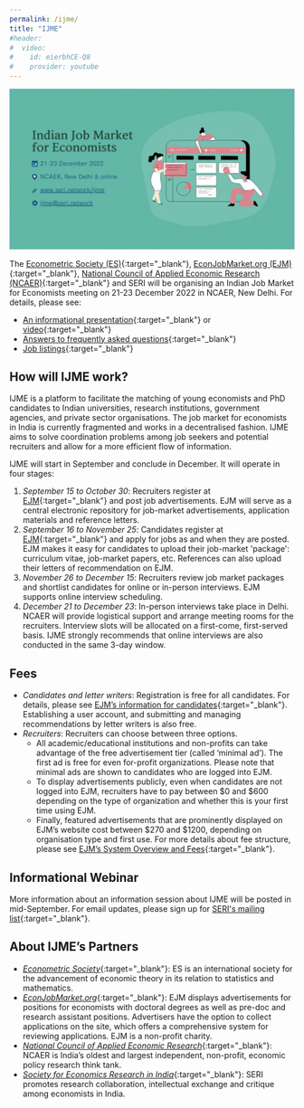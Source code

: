 ```yaml
---
permalink: /ijme/
title: "IJME"
#header:
#  video:
#    id: eierbhCE-Q8
#    provider: youtube
---
```


<!--
<p align="center">
  <img width="300" height="200" src="/assets/images/ijme_600x400.png">
</p>

The Indian Job Market for Economists (IJME) is a collaboration between the [Econometric Society (ES)](https://www.econometricsociety.org/), [EconJobMarket.org (EJM)](https://econjobmarket.org/), [National Council of Applied Economic Research (NCAER)](https://www.ncaer.org/) and SERI to facilitate matching of PhD economists and prospective employers. IJME will be scheduled in Delhi in December 2022. More information about how the market will work, including details on how to register, will be posted in mid-September. For email updates, please sign up for [SERI's mailing list](https://groups.google.com/g/society-for-economics-research-in-india/).
-->

<!-- ![IJME](/assets/images/ijme_2022_overview.png) -->

![IJME](/assets/images/ijme_2022_overview.gif)

The [Econometric Society (ES)](https://www.econometricsociety.org/){:target="_blank"}, [EconJobMarket.org (EJM)](https://econjobmarket.org/){:target="_blank"}, [National Council of Applied Economic Research (NCAER)](https://www.ncaer.org/){:target="_blank"} and SERI will be organising an Indian Job Market for Economists meeting on 21-23 December 2022 in NCAER, New Delhi. For details, please see:
* [An informational presentation](/assets/slides/ijme_2022_overview.pdf){:target="_blank"} or [video](https://youtu.be/IMFKNMn7bZY){:target="_blank"}  
* [Answers to frequently asked questions](/ijme/faq/){:target="_blank"}  
* [Job listings](/ijme/listings/){:target="_blank"}  

## How will IJME work?

IJME is a platform to facilitate the matching of young economists and PhD candidates to Indian universities, research institutions, government agencies, and private sector organisations. The job market for economists in India is currently fragmented and works in a decentralised fashion. IJME aims to solve coordination problems among job seekers and potential recruiters and allow for a more efficient flow of information.  

IJME will start in September and conclude in December. It will operate in four stages:
1. *September 15 to October 30*: Recruiters register at [EJM](https://econjobmarket.org/){:target="_blank"} and post job advertisements. EJM will serve as a central electronic repository for job-market advertisements, application materials and reference letters.  
1. *September 16 to November 25*: Candidates register at [EJM](https://econjobmarket.org/){:target="_blank"} and apply for jobs as and when they are posted. EJM makes it easy for candidates to upload their job-market 'package': curriculum vitae, job-market papers, etc. References can also upload their letters of recommendation on EJM. 
1. *November 26 to December 15*: Recruiters review job market packages and shortlist candidates for online or in-person interviews. EJM supports online interview scheduling.  
1. *December 21 to December 23*: In-person interviews take place in Delhi. NCAER will provide logistical support and arrange meeting rooms for the recruiters. Interview slots will be allocated on a first-come, first-served basis. IJME strongly recommends that online interviews are also conducted in the same 3-day window.

## Fees

* *Candidates and letter writers*: Registration is free for all candidates. For details, please see [EJM’s information for candidates](https://econjobmarket.org/pages/candidates){:target="_blank"}. Establishing a user account, and submitting and managing recommendations by letter writers is also free.  
* *Recruiters*: Recruiters can choose between three options. 
    * All academic/educational institutions and non-profits can take advantage of the free advertisement tier (called ‘minimal ad’). The first ad is free for even for-profit organizations. Please note that minimal ads are shown to candidates who are logged into EJM. 
    * To display advertisements publicly, even when candidates are not logged into EJM, recruiters have to pay between $0 and $600 depending on the type of organization and whether this is your first time using EJM. 
    * Finally, featured advertisements that are prominently displayed on EJM’s website cost between $270 and $1200, depending on organisation type and first use. For more details about fee structure, please see [EJM’s System Overview and Fees](https://econjobmarket.org/pages/info){:target="_blank"}.

## Informational Webinar

More information about an information session about IJME will be posted in mid-September. For email updates, please sign up for [SERI's mailing list](https://groups.google.com/g/society-for-economics-research-in-india/){:target="_blank"}.

## About IJME’s Partners

* [*Econometric Society*](https://www.econometricsociety.org/){:target="_blank"}: ES is an international society for the advancement of economic theory in its relation to statistics and mathematics.  
* [*EconJobMarket.org*](http://EconJobMarket.org){:target="_blank"}: EJM displays advertisements for positions for economists with doctoral degrees as well as pre-doc and research assistant positions. Advertisers have the option to collect applications on the site, which offers a comprehensive system for reviewing applications. EJM is a non-profit charity.  
* [*National Council of Applied Economic Research*](https://www.ncaer.org/){:target="_blank"}: NCAER is India’s oldest and largest independent, non-profit, economic policy research think tank.  
* [*Society for Economics Research in India*](https://seri.network/){:target="_blank"}: SERI promotes research collaboration, intellectual exchange and critique among economists in India.  
